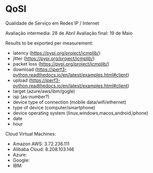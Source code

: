# QoSI
Qualidade de Serviço em Redes IP / Internet

Avaliação intermedia: 28 de Abril
Avaliação final: 19 de Maio

Results to be exported per measurement:
  - latency (https://pypi.org/project/icmplib/)
  - jitter (https://pypi.org/project/icmplib/) 
  - packet loss (https://pypi.org/project/icmplib/)
  - download (https://iperf3-python.readthedocs.io/en/latest/examples.html#client)
  - upload (https://iperf3-python.readthedocs.io/en/latest/examples.html#client)
  - target (azure/aws/ibm/gogle)
  - isp (as-number?) 
  - device type of connection (mobile data/wifi/ethernet)
  - type of device (computer/smartphone)
  - device operating system (linux,windows,macos,android,iphone)
  - date
  - hour

Cloud Virtual Machines:
  - Amazon AWS: 3.72.236.111
  - Alibaba Cloud: 8.208.103.146
  - Azure:
  - Google:
  - IBM:
